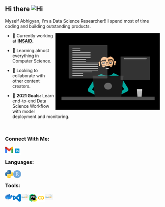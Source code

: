 ## Hi there <img width="28px" alt="Hi" src="https://user-images.githubusercontent.com/1303154/88677602-1635ba80-d120-11ea-84d8-d263ba5fc3c0.gif" />

Myself Abhigyan, I'm a Data Science Researcher!! I spend most of time coding and building outstanding products.

<img align="right" alt="GIF" src="GIF/Data scientist2.gif" width="340" height="250" />


- 🔭 Currently working at **<a href="https://www.insaid.co/">INSAID</a>**.
  
- 🌱 Learning almost everything in Computer Science.
  
- 👯 Looking to collaborate with other content creators.
  
- 🥅 **2021 Goals:** Learn end-to-end Data Science Workflow with model deployment and monitoring. 

<br />
  
### **Connect With Me**:

[<img align="left" alt="GMail" width="26px" src="Social/gmail.png" />](abhigyan548@gmail.com)

[<img align="left" alt="LinkedIn" width="26px" src="Social/linkedin.png" />](https://www.linkedin.com/in/abhigyan-singh-b13651121/)

<br />

### **Languages**:

[<img align="left" alt="Python" width="26px" src="Tools/python.png" />](https://docs.python.org/3/)

[<img align="left" alt="R" width="26px" src="Tools/r.png" />](https://www.r-project.org/about.html)

</br>

### **Tools**:

[<img align="left" alt="Docker" width="26px" src="Tools/docker.png" />](https://docs.docker.com/engine/)

[<img align="left" alt="Visual Studio Code" width="26px" src="Tools/vscode.svg" />](https://docs.microsoft.com/en-us/visualstudio/?view=vs-2019)

[<img align="left" alt="Jupyter" width="26px" src="Tools/mysql.jpg" />](https://jupyter.org/)

[<img align="left" alt="PyCharm" width="26px" src="Tools/pycharm.png" />](https://www.jetbrains.com/pycharm/)

[<img align="left" alt="Colab" width="26px" src="Tools/colab.png" />](https://colab.research.google.com/github/tensorflow/examples/blob/master/courses/udacity_intro_to_tensorflow_for_deep_learning/l01c01_introduction_to_colab_and_python.ipynb)

[<img align="left" alt="MySQL" width="26px" src="Tools/mysql.jpg" />](https://dev.mysql.com/doc/)
